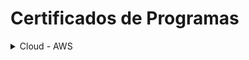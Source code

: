 # Certificados de Programas

<details><summary>Cloud - AWS</summary>
    <details>
        <summary>Programa AWS re/Start</summary>
        <ul>
            <li><a href="../cert_ti/03-conclu/cloud/aws/(24-07-30)_Cert_Programa_AWS_re-start.pdf">Certificado (PDF)</a></li>
            <li><a href="https://github.com/PedroHeeger/boot/tree/main/edn/aws/boot_022">Pasta do Projeto</a></li>
            <li><strong>Plataforma:</strong> Escola da Nuvem (EDN)</li>
            <li><strong>Carga Horária:</strong> 181 Horas</li>
            <li><strong>Concluído em:</strong> 30/07/2024</li>
        </ul>
    </details>
</details>